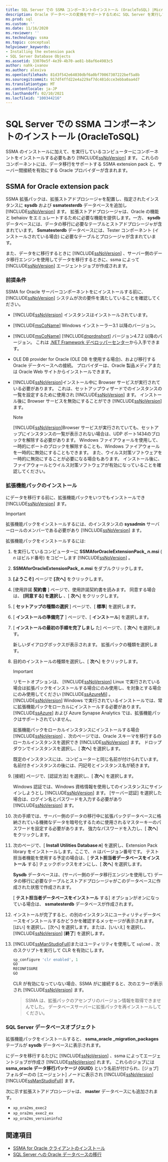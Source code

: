 ```yaml
---
title: SQL Server での SSMA コンポーネントのインストール (OracleToSQL) |Microsoft Docs
description: Oracle データベースの変換をサポートするために SQL Server を実行しているコンピューターに SSMA 拡張パックと Oracle プロバイダーをインストールする方法について説明します。
ms.prod: sql
ms.custom: ''
ms.date: 11/16/2020
ms.reviewer: ''
ms.technology: ssma
ms.topic: conceptual
helpviewer_keywords:
- Installing the extension pack
- SQL Server Database Objects
ms.assetid: 33070e5f-4e39-4b70-ae81-b8af6e4983c5
author: nahk-ivanov
ms.author: alexiva
ms.openlocfilehash: 81d3f542e64030dbf6a0bf70067307222bef5a8b
ms.sourcegitcommit: 917df4ffd22e4a229af7dc481dcce3ebba0aa4d7
ms.translationtype: MT
ms.contentlocale: ja-JP
ms.lasthandoff: 02/10/2021
ms.locfileid: "100344216"
---
```

# <a name="installing-ssma-components-on-sql-server-oracletosql"></a>SQL Server での SSMA コンポーネントのインストール (OracleToSQL)

SSMA のインストールに加えて、を実行しているコンピューターにコンポーネントをインストールする必要もあり [!INCLUDE[ssNoVersion](../../includes/ssnoversion-md.md)] ます。 これらのコンポーネントには、データ移行をサポートする SSMA extension pack と、サーバー間接続を有効にする Oracle プロバイダーが含まれます。

## <a name="ssma-for-oracle-extension-pack"></a>SSMA for Oracle extension pack

SSMA 拡張パックは、拡張ストアドプロシージャを配置し、指定されたインスタンスに **sysdb** および **ssmatesterdb** データベースを追加し [!INCLUDE[ssNoVersion](../../includes/ssnoversion-md.md)] ます。 拡張ストアドプロシージャは、Oracle の機能と behaiov をエミュレートするために必要な機能を提供します。一方、 **sysdb** データベースには、データの移行に必要なテーブルとストアドプロシージャが含まれています。 **Ssmatesterdb** データベースには、Tester コンポーネント (インストールされている場合) に必要なテーブルとプロシージャが含まれています。

また、データをに移行するときに [!INCLUDE[ssNoVersion](../../includes/ssnoversion-md.md)] 、サーバー側のデータ移行エンジンを使用してデータを移行するときに、ssma によって [!INCLUDE[ssNoVersion](../../includes/ssnoversion-md.md)] エージェントジョブが作成されます。

### <a name="prerequisites"></a>前提条件

SSMA for Oracle サーバーコンポーネントをにインストールする前に、 [!INCLUDE[ssNoVersion](../../includes/ssnoversion-md.md)] システムが次の要件を満たしていることを確認してください。

- [!INCLUDE[ssNoVersion](../../includes/ssnoversion-md.md)] インスタンスはインストールされています。
- [!INCLUDE[msCoName](../../includes/msconame_md.md)] Windows インストーラー3.1 以降のバージョン。
- [!INCLUDE[msCoName](../../includes/msconame_md.md)] [!INCLUDE[dnprdnshort](../../includes/dnprdnshort_md.md)] バージョン4.7.2 以降のバージョン。 これは [.NET Framework デベロッパーセンター](https://go.microsoft.com/fwlink/?LinkId=48882)から入手できます。
- OLE DB provider for Oracle (OLE DB を使用する場合)、および移行する Oracle データベースへの接続。 プロバイダーは、Oracle 製品メディアまたは Oracle Web サイトからインストールできます。
- [!INCLUDE[ssNoVersion](../../includes/ssnoversion-md.md)]インストール中に Browser サービスが実行されている必要があります。 これは、セットアップウィザードでのインスタンスの一覧を設定するために使用され [!INCLUDE[ssNoVersion](../../includes/ssnoversion-md.md)] ます。 インストール後に Browser サービスを無効にすることができ [!INCLUDE[ssNoVersion](../../includes/ssnoversion-md.md)] ます。

  > [!NOTE]
  > [!INCLUDE[ssNoVersion](../../includes/ssnoversion-md.md)]Browser サービスが実行されていても、セットアップにインスタンスの一覧が表示されない場合は、UDP ポート1434のブロックを解除する必要があります。 Windows ファイアウォールを使用して、一時的にポートのブロックを解除することも、Windows ファイアウォールを一時的に無効にすることもできます。 また、ウイルス対策ソフトウェアを一時的に無効にすることが必要になる場合もあります。 インストール後に、ファイアウォールとウイルス対策ソフトウェアが有効になっていることを確認してください。

### <a name="installing-the-extension-pack"></a>拡張機能パックのインストール

にデータを移行する前に、拡張機能パックをいつでもインストールでき [!INCLUDE[ssNoVersion](../../includes/ssnoversion-md.md)] ます。

> [!IMPORTANT]
> 拡張機能パックをインストールするには、のインスタンスの **sysadmin** サーバーロールのメンバーである必要があり [!INCLUDE[ssNoVersion](../../includes/ssnoversion-md.md)] ます。

拡張機能パックをインストールするには:

1. を実行しているコンピューターに **SSMAforOracleExtensionPack_ *n*.msi** ( *n* はビルド番号) をコピーします [!INCLUDE[ssNoVersion](../../includes/ssnoversion-md.md)] 。
2. **SSMAforOracleExtensionPack_ *n*.msi** をダブルクリックします。
3. **[ようこそ]** ページで **[次へ]** をクリックします。
4. [使用許諾 **契約書** ] ページで、使用許諾契約書を読みます。 同意する場合は、 **[同意する] を選択し** 、[ **次へ**] をクリックします。
5. [ **セットアップの種類の選択** ] ページで、[ **標準**] を選択します。
6. [ **インストールの準備完了** ] ページで、[ **インストール**] を選択します。
7. [ **インストールの最初の手順を完了しまし** た] ページで、[ **次へ**] を選択します。
  
   新しいダイアログボックスが表示されます。 拡張パックの種類を選択します。
  
8. 目的のインストールの種類を選択し、[ **次へ**] をクリックします。

   > [!IMPORTANT]
   > リモートオプションは、 [!INCLUDE[ssNoVersion](../../includes/ssnoversion-md.md)] Linux で実行されている場合は拡張パックをインストールする場合にのみ使用し、を対象とする場合にのみ使用してください [!INCLUDE[ssAzureMi](../../includes/ssazuremi_md.md)] 。 [!INCLUDE[ssNoVersion](../../includes/ssnoversion-md.md)] Windows で実行されているインストールでは、常に拡張機能パックをローカルにインストールする必要があります。 [!INCLUDE[ssAzure](../../includes/ssazure_md.md)] および Azure Synapse Analytics では、拡張機能パックはサポートされていません。

   拡張機能パックをローカルインスタンスにインストールする場合 [!INCLUDE[ssNoVersion](../../includes/ssnoversion-md.md)] 、次のページでは、Oracle スキーマを移行するのローカルインスタンスを選択でき [!INCLUDE[ssNoVersion](../../includes/ssnoversion-md.md)] ます。 ドロップダウンでインスタンスを選択し、[ **次へ**] を選択します。

   既定のインスタンスには、コンピューターと同じ名前が付けられています。 名前付きインスタンスの後には、円記号とインスタンス名が続きます。

9. [接続] ページで、[認証方法] を選択し、[ **次へ**] を選択します。

   Windows 認証では、Windows 資格情報を使用してのインスタンスにサインインしようとし [!INCLUDE[ssNoVersion](../../includes/ssnoversion-md.md)] ます。 [サーバー認証] を選択した場合は、ログイン名とパスワードを入力する必要があり [!INCLUDE[ssNoVersion](../../includes/ssnoversion-md.md)] ます。

10. 次の手順では、サーバー側のデータの移行中に拡張パックデータベースに格納されている機微なデータを暗号化するために使用されるマスターキーのパスワードを設定する必要があります。 強力なパスワードを入力し、[ **次へ**] をクリックします。

11. 次のページで、[ **Install Utilities Database *n***] を選択し、Extension Pack library をインストールします。ここで、 *n* はバージョン番号です。 テスト担当者機能を使用する予定の場合は、[ **テスト担当者データベースをインストール** する] チェックボックスをオンにし、[ **次へ**] を選択します。

    **Sysdb** データベースは、(サーバー側のデータ移行エンジンを使用して) データの移行に必要なテーブルとストアドプロシージャがこのデータベースに作成された状態で作成されます。

    [ **テスト担当者データベースをインストール** する] オプションがオンになっている場合は、 **ssmatesterdb** データベースが作成されます。

12. インストールが完了すると、の別のインスタンスにユーティリティデータベースをインストールするかどうかを確認するメッセージが表示されます。 [はい] を選択し、[次へ] を選択します。または、[いいえ] を選択し、 [!INCLUDE[ssNoVersion](../../includes/ssnoversion-md.md)] [**終了**] を選択します。   

13. [!INCLUDE[ssManStudioFull](../../includes/ssmanstudiofull-md.md)]またはユーティリティを使用して `sqlcmd` 、次のスクリプトを実行して CLR を有効にします。

    ```sql
    sp_configure 'clr enabled', 1
    GO
    RECONFIGURE
    GO
    ```

    CLR が有効になっていない場合、SSMA がに接続すると、次のエラーが表示され [!INCLUDE[ssNoVersion](../../includes/ssnoversion-md.md)] ます。

    > SSMA は、拡張パックのアセンブリのバージョン情報を取得できませんでした。 データベースサーバーに拡張パックを再インストールしてください。

### <a name="sql-server-database-objects"></a>SQL Server データベースオブジェクト

拡張機能パックをインストールすると、 **ssma_oracle _migration_packages** テーブルが **sysdb** データベースに表示されます。

にデータを移行するたびに [!INCLUDE[ssNoVersion](../../includes/ssnoversion-md.md)] 、ssma によってエージェントジョブが作成さ [!INCLUDE[ssNoVersion](../../includes/ssnoversion-md.md)] れます。 これらのジョブには **ssma_oracle データ移行パッケージ {GUID}** という名前が付けられ、[ジョブ] フォルダーのの [エージェント] ノードに表示され [!INCLUDE[ssNoVersion](../../includes/ssnoversion-md.md)] [!INCLUDE[ssManStudioFull](../../includes/ssmanstudiofull-md.md)] ます。

次に示す拡張ストアドプロシージャは、 **master** データベースにも追加されます。

- `xp_ora2ms_exec2`
- `xp_ora2ms_exec2_ex`
- `xp_ora2ms_versioninfo2`

## <a name="see-also"></a>関連項目

- [SSMA for Oracle クライアントのインストール](../../ssma/oracle/installing-ssma-for-oracle-client-oracletosql.md)
- [SQL Server への Oracle データベースの移行](../../ssma/oracle/migrating-oracle-databases-to-sql-server-oracletosql.md)
